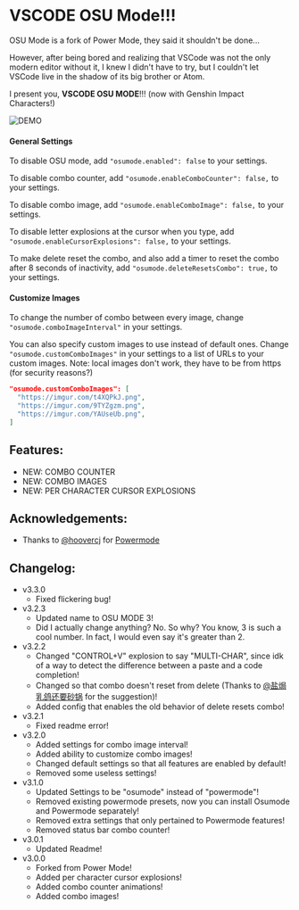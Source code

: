 # VSCODE OSU Mode!!!

OSU Mode is a fork of Power Mode, they said it shouldn't be done...

However, after being bored and realizing that VSCode was not the only modern editor without it, I knew I didn't have to try, but I couldn't let VSCode live in the shadow of its big brother or Atom.

I present you, **VSCODE OSU MODE**!!! (now with Genshin Impact Characters!)

![DEMO](https://raw.githubusercontent.com/ao-shen/vscode-power-mode/master/images/demo-osu.gif)

#### General Settings
To disable OSU mode, add `"osumode.enabled": false` to your settings.

To disable combo counter, add `"osumode.enableComboCounter": false,` to your settings.

To disable combo image, add `"osumode.enableComboImage": false,` to your settings.

To disable letter explosions at the cursor when you type, add `"osumode.enableCursorExplosions": false,` to your settings.

To make delete reset the combo, and also add a timer to reset the combo after 8 seconds of inactivity, add `"osumode.deleteResetsCombo": true,` to your settings.

#### Customize Images
To change the number of combo between every image, change `"osumode.comboImageInterval"` in your settings.

You can also specify custom images to use instead of default ones. Change `"osumode.customComboImages"` in your settings to a list of URLs to your custom images. Note: local images don't work, they have to be from https (for security reasons?)

```json
"osumode.customComboImages": [
  "https://imgur.com/t4XQPkJ.png",
  "https://imgur.com/9TYZgzm.png",
  "https://imgur.com/YAUseUb.png",
]
```


## Features:
* NEW: COMBO COUNTER
* NEW: COMBO IMAGES
* NEW: PER CHARACTER CURSOR EXPLOSIONS

## Acknowledgements:
* Thanks to [@hoovercj](https://github.com/hoovercj) for [Powermode](https://github.com/hoovercj/vscode-power-mode)

## Changelog:
- v3.3.0
  - Fixed flickering bug!
- v3.2.3
  - Updated name to OSU MODE 3!
  - Did I actually change anything? No. So why? You know, 3 is such a cool number. In fact, I would even say it's greater than 2.
- v3.2.2
  - Changed "CONTROL+V" explosion to say "MULTI-CHAR", since idk of a way to detect the difference between a paste and a code completion!
  - Changed so that combo doesn't reset from delete (Thanks to [@盐焗乳鸽还要砂锅](https://github.com/1360151219) for the suggestion)!
  - Added config that enables the old behavior of delete resets combo!
- v3.2.1
  - Fixed readme error!
- v3.2.0
  - Added settings for combo image interval!
  - Added ability to customize combo images!
  - Changed default settings so that all features are enabled by default!
  - Removed some useless settings!
- v3.1.0
  - Updated Settings to be "osumode" instead of "powermode"!
  - Removed existing powermode presets, now you can install Osumode and Powermode separately!
  - Removed extra settings that only pertained to Powermode features!
  - Removed status bar combo counter!
- v3.0.1
  - Updated Readme!
- v3.0.0
  - Forked from Power Mode!
  - Added per character cursor explosions!
  - Added combo counter animations!
  - Added combo images!